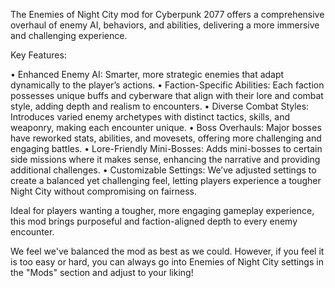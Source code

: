 The Enemies of Night City mod for Cyberpunk 2077 offers a comprehensive overhaul of enemy AI, behaviors, and abilities, delivering a more immersive and challenging experience.

Key Features:

•	Enhanced Enemy AI: Smarter, more strategic enemies that adapt dynamically to the player’s actions.
•	Faction-Specific Abilities: Each faction possesses unique buffs and cyberware that align with their lore and combat style, adding depth and realism to encounters.
•	Diverse Combat Styles: Introduces varied enemy archetypes with distinct tactics, skills, and weaponry, making each encounter unique.
•	Boss Overhauls: Major bosses have reworked stats, abilities, and movesets, offering more challenging and engaging battles.
•	Lore-Friendly Mini-Bosses: Adds mini-bosses to certain side missions where it makes sense, enhancing the narrative and providing additional challenges.
•	Customizable Settings: We’ve adjusted settings to create a balanced yet challenging feel, letting players experience a tougher Night City without compromising on fairness.

Ideal for players wanting a tougher, more engaging gameplay experience, this mod brings purposeful and faction-aligned depth to every enemy encounter.

We feel we've balanced the mod as best as we could. However, if you feel it is too easy or hard, you can always go into Enemies of Night City settings in the "Mods" section and adjust to your liking!


